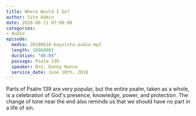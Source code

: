 ```yaml
---
title: Where Would I Go?
author: Site Admin
date: 2018-06-11 07:00:00
categories:
- Audio
episode:
  media: 20180610-bayvista-audio.mp3
  length: 16068801
  duration: "46:05"
  passage: Psalm 139
  speaker: Bro. Danny Nance
  service_date: June 10th, 2018
---
```

Parts of Psalm 139 are very popular, but the entire psalm, taken as a whole, is a celebration of God's presence, knowledge, power, and protection. The change of tone near the end also reminds us that we should have no part in a life of sin.